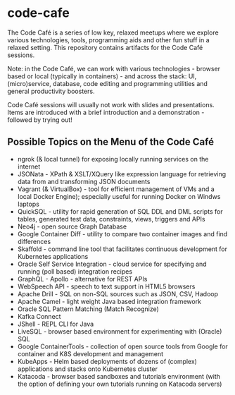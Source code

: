 # code-cafe
The Code Café is a series of low key, relaxed meetups where we explore various technologies, tools, programming aids and other fun stuff in a relaxed setting. This repository contains artifacts for the Code Café sessions.

Note: in the Code Café, we can work with various technologies - browser based or local (typically in containers) - and across the stack: UI, (micro)service, database, code editing and programming utilities and general productivity boosters. 

Code Café sessions will usually not work with slides and presentations. Items are introduced with a brief introduction and a demonstration - followed by trying out!

## Possible Topics on the Menu of the Code Café

* ngrok (& local tunnel) for exposing locally running services on the internet
* JSONata - XPath & XSLT/XQuery like expression language for retrieving data from and transforming JSON documents
* Vagrant (& VirtualBox) - tool for efficient management of VMs and a local Docker Engine); especially useful for running Docker on Windws laptops
* QuickSQL - utility for rapid generation of SQL DDL and DML scripts for tables, generated test data, constraints, views, triggers and APIs
* Neo4j - open source Graph Database
* Google Container Diff - utility to compare two container images and find differences
* Skaffold - command line tool that facilitates continuous development for Kubernetes applications
* Oracle Self Service Integration - cloud service for specifying and running (poll based) integration recipes
* GraphQL - Apollo - alternative for REST APIs
* WebSpeech API - speech to text support in HTML5 browsers
* Apache Drill - SQL on non-SQL sources such as JSON, CSV, Hadoop 
* Apache Camel - light weight Java based integration framework
* Oracle SQL Pattern Matching (Match Recognize)
* Kafka Connect
* JShell - REPL CLI for Java
* LiveSQL - browser based environment for experimenting with (Oracle) SQL
* Google ContainerTools - collection of open source tools from Google for container and K8S development and management
* KubeApps - Helm based deployments of dozens of (complex) applications and stacks onto Kubernetes cluster
* Katacoda - browser based sandboxes and tutorials environment (with the option of defining your own tutorials running on Katacoda servers)
